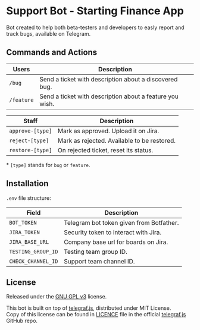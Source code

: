 # Support Bot - Starting Finance App

Bot created to help both beta-testers and developers to easly report and track
bugs, available on Telegram.

## Commands and Actions

| Users      | Description                                              |
| ---------- | -------------------------------------------------------- |
| `/bug`     | Send a ticket with description about a discovered bug.   |
| `/feature` | Send a ticket with description about a feature you wish. |

| Staff            | Description                                 |
| ---------------- | ------------------------------------------- |
| `approve-[type]` | Mark as approved. Upload it on Jira.        |
| `reject-[type]`  | Mark as rejected. Available to be restored. |
| `restore-[type]` | On rejected ticket, reset its status.       |

\* `[type]` stands for `bug` or `feature`.

## Installation

`.env` file structure:

| Field              | Description                              |
| ------------------ | ---------------------------------------- |
| `BOT_TOKEN`        | Telegram bot token given from Botfather. |
| `JIRA_TOKEN`       | Security token to interact with Jira.    |
| `JIRA_BASE_URL`    | Company base url for boards on Jira.     |
| `TESTING_GROUP_ID` | Testing team group ID.                   |
| `CHECK_CHANNEL_ID` | Support team channel ID.                 |

## License

Released under the [GNU GPL v3](https://www.gnu.org/licenses/gpl-3.0.en.html)
license.

This bot is built on top of [telegraf.js](https://telegraf.js.org/#/),
distributed under MIT License.  
Copy of this license can be found in
[LICENCE](https://github.com/telegraf/telegraf/blob/develop/LICENSE) file in the
official [telegraf.js](https://github.com/telegraf/telegraf) GitHub repo.
